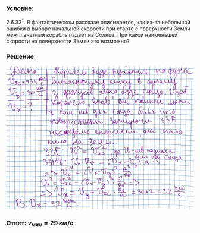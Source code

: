 ###  Условие: 

$2.6.33^*.$ В фантастическом рассказе описывается, как из-за небольшой ошибки в выборе начальной скорости при старте с поверхности Земли межпланетный корабль падает на Солнце. При какой наименьшей скорости на поверхности Земли это возможно? 

###  Решение: 

![|640x490, 67%](../../img/2.6.33/sol.png) 

###  Ответ: $v_{мин} = 29 \,км/с$ 
